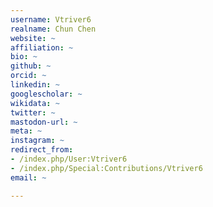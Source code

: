 ```yaml
---
username: Vtriver6
realname: Chun Chen
website: ~
affiliation: ~
bio: ~
github: ~
orcid: ~
linkedin: ~
googlescholar: ~
wikidata: ~
twitter: ~
mastodon-url: ~
meta: ~
instagram: ~
redirect_from:
- /index.php/User:Vtriver6
- /index.php/Special:Contributions/Vtriver6
email: ~

---
```


